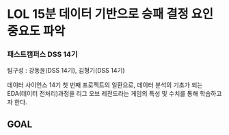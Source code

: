LOL 15분 데이터 기반으로 승패 결정 요인 중요도 파악
========================================
### 패스트캠퍼스 DSS 14기
팀구성 : 강동윤(DSS 14기), 김형기(DSS 14기)

데이터 사이언스 14기 첫 번째 프로젝트의 일환으로, 데이터 분석의 기초가 되는 EDA(데이터 전처리)과정을 리그 오브 레전드라는 게임의 특성 및 수치를 통해 학습하고자 한다.

GOAL
-------------------------------------
